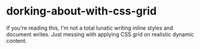 # dorking-about-with-css-grid

If you're reading this, I'm not a total lunatic writing inline styles and document writes. Just messing with applying CSS grid on realistic dynamic content.
